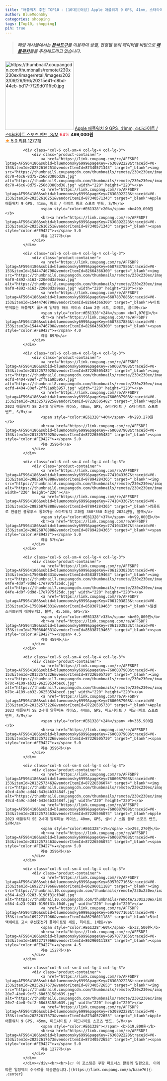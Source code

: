 ```yaml
---
title: "애플워치 추천 TOP10 - [10대][여성] Apple 애플워치 9 GPS, 41mm, 스타라이트 / 스타라이트 스포츠 밴드, S/M"
author: BlueMoonSky
categories: shopping
tags: [Top10, shopping]
pin: true
---
```


> ##### 해당 게시물에서는 [**분석도구**](https://itemscout.io/)를 이용하여 **성별**, **연령별** 등의 데이터를 바탕으로 [**애플워치**](https://link.coupang.com/a/baae76)들을 추천해드리고 있습니다.
<div class="container"><div class="row">
            <div class="col-6 col-sm-4 col-lg-4 col-lg-3">
                <div class="product-container">
                    <a href="https://link.coupang.com/re/AFFSDP?lptag=AF5964186&subid=bluemoonsky6999&pageKey=7630892228&traceid=V0-153&itemId=20252616579&vendorItemId=87340571927" target="_blank"><img src="https://thumbnail7.coupangcdn.com/thumbnails/remote/230x230ex/image/retail/images/2023/09/26/9/6/20215e41-c8bd-44eb-bd17-7f29d011ffe0.jpg" alt="https://thumbnail7.coupangcdn.com/thumbnails/remote/230x230ex/image/retail/images/2023/09/26/9/6/20215e41-c8bd-44eb-bd17-7f29d011ffe0.jpg" width="220" height="220"></a>
                    <a href="https://link.coupang.com/re/AFFSDP?lptag=AF5964186&subid=bluemoonsky6999&pageKey=7630892228&traceid=V0-153&itemId=20252616579&vendorItemId=87340571927" target="_blank">Apple 애플워치 9 GPS, 41mm, 스타라이트 / 스타라이트 스포츠 밴드, S/M</a>
                    <span style="color:#E61328">64%</span> <b>499,000원</b>
                    <br><a href="https://link.coupang.com/re/AFFSDP?lptag=AF5964186&subid=bluemoonsky6999&pageKey=7630892228&traceid=V0-153&itemId=20252616579&vendorItemId=87340571927" target="_blank"><span style="color:#FE9427">★</span> 5.0
                    리뷰 1277개</a>
                </div>
            </div>
            
            <div class="col-6 col-sm-4 col-lg-4 col-lg-3">
                <div class="product-container">
                    <a href="https://link.coupang.com/re/AFFSDP?lptag=AF5964186&subid=bluemoonsky6999&pageKey=7630892228&traceid=V0-153&itemId=20252616251&vendorItemId=87340571343" target="_blank"><img src="https://thumbnail9.coupangcdn.com/thumbnails/remote/230x230ex/image/retail/images/2023/09/26/9/7/b4aeaf9f-dc70-46c6-8d75-256d8380bd38.jpg" alt="https://thumbnail9.coupangcdn.com/thumbnails/remote/230x230ex/image/retail/images/2023/09/26/9/7/b4aeaf9f-dc70-46c6-8d75-256d8380bd38.jpg" width="220" height="220"></a>
                    <a href="https://link.coupang.com/re/AFFSDP?lptag=AF5964186&subid=bluemoonsky6999&pageKey=7630892228&traceid=V0-153&itemId=20252616251&vendorItemId=87340571343" target="_blank">Apple 애플워치 9 GPS, 41mm, 핑크 / 라이트 핑크 스포츠 밴드, S/M</a>
                    <span style="color:#E61328">20%</span> <b>499,000원</b>
                    <br><a href="https://link.coupang.com/re/AFFSDP?lptag=AF5964186&subid=bluemoonsky6999&pageKey=7630892228&traceid=V0-153&itemId=20252616251&vendorItemId=87340571343" target="_blank"><span style="color:#FE9427">★</span> 5.0
                    리뷰 1277개</a>
                </div>
            </div>
            
            <div class="col-6 col-sm-4 col-lg-4 col-lg-3">
                <div class="product-container">
                    <a href="https://link.coupang.com/re/AFFSDP?lptag=AF5964186&subid=bluemoonsky6999&pageKey=6687837886&traceid=V0-153&itemId=15444746790&vendorItemId=82664366300" target="_blank"><img src="https://thumbnail8.coupangcdn.com/thumbnails/remote/230x230ex/image/retail/images/2022/08/04/16/0/0ff8183e-9af0-4892-a163-220e0d3a9eaa.jpg" alt="https://thumbnail8.coupangcdn.com/thumbnails/remote/230x230ex/image/retail/images/2022/08/04/16/0/0ff8183e-9af0-4892-a163-220e0d3a9eaa.jpg" width="220" height="220"></a>
                    <a href="https://link.coupang.com/re/AFFSDP?lptag=AF5964186&subid=bluemoonsky6999&pageKey=6687837886&traceid=V0-153&itemId=15444746790&vendorItemId=82664366300" target="_blank">누아트 변색없는 애플워치 풀커버 일체형 하드 케이스 41mm 2종 세트, 화이트, 클리어</a>
                    <span style="color:#E61328">24%</span> <b>7,070원</b>
                    <br><a href="https://link.coupang.com/re/AFFSDP?lptag=AF5964186&subid=bluemoonsky6999&pageKey=6687837886&traceid=V0-153&itemId=15444746790&vendorItemId=82664366300" target="_blank"><span style="color:#FE9427">★</span> 4.0
                    리뷰 89개</a>
                </div>
            </div>
            
            <div class="col-6 col-sm-4 col-lg-4 col-lg-3">
                <div class="product-container">
                    <a href="https://link.coupang.com/re/AFFSDP?lptag=AF5964186&subid=bluemoonsky6999&pageKey=7606087908&traceid=V0-153&itemId=20132572925&vendorItemId=87226505482" target="_blank"><img src="https://thumbnail8.coupangcdn.com/thumbnails/remote/230x230ex/image/retail/images/2023/09/18/16/1/f33f9821-ecfd-4404-80ef-2ff91a9b5957.jpg" alt="https://thumbnail8.coupangcdn.com/thumbnails/remote/230x230ex/image/retail/images/2023/09/18/16/1/f33f9821-ecfd-4404-80ef-2ff91a9b5957.jpg" width="220" height="220"></a>
                    <a href="https://link.coupang.com/re/AFFSDP?lptag=AF5964186&subid=bluemoonsky6999&pageKey=7606087908&traceid=V0-153&itemId=20132572925&vendorItemId=87226505482" target="_blank">Apple 2023 애플워치 SE 2세대 알루미늄 케이스, 40mm, GPS, 스타라이트 / 스타라이트 스포츠 밴드, S/M</a>
                    <span style="color:#E61328">40%</span> <b>293,270원</b>
                    <br><a href="https://link.coupang.com/re/AFFSDP?lptag=AF5964186&subid=bluemoonsky6999&pageKey=7606087908&traceid=V0-153&itemId=20132572925&vendorItemId=87226505482" target="_blank"><span style="color:#FE9427">★</span> 5.0
                    리뷰 3596개</a>
                </div>
            </div>
            
            <div class="col-6 col-sm-4 col-lg-4 col-lg-3">
                <div class="product-container">
                    <a href="https://link.coupang.com/re/AFFSDP?lptag=AF5964186&subid=bluemoonsky6999&pageKey=7741043367&traceid=V0-153&itemId=20826878888&vendorItemId=87894284365" target="_blank"><img src="https://thumbnail6.coupangcdn.com/thumbnails/remote/230x230ex/image/vendor_inventory/cb39/8da4369c840b822b54931cb121c94b2f4d7ba1d5509346cc99cb6432a6fb.jpg" alt="https://thumbnail6.coupangcdn.com/thumbnails/remote/230x230ex/image/vendor_inventory/cb39/8da4369c840b822b54931cb121c94b2f4d7ba1d5509346cc99cb6432a6fb.jpg" width="220" height="220"></a>
                    <a href="https://link.coupang.com/re/AFFSDP?lptag=AF5964186&subid=bluemoonsky6999&pageKey=7741043367&traceid=V0-153&itemId=20826878888&vendorItemId=87894284365" target="_blank">킹콩프로 한글판 블루투스 통화가능 스마트워치 고화질 360*360 최신상 2024년형, 블랙</a>
                    <span style="color:#E61328">37%</span> <b>99,000원</b>
                    <br><a href="https://link.coupang.com/re/AFFSDP?lptag=AF5964186&subid=bluemoonsky6999&pageKey=7741043367&traceid=V0-153&itemId=20826878888&vendorItemId=87894284365" target="_blank"><span style="color:#FE9427">★</span> 5.0
                    리뷰 5개</a>
                </div>
            </div>
            
            <div class="col-6 col-sm-4 col-lg-4 col-lg-3">
                <div class="product-container">
                    <a href="https://link.coupang.com/re/AFFSDP?lptag=AF5964186&subid=bluemoonsky6999&pageKey=7061203823&traceid=V0-153&itemId=17508640331&vendorItemId=85838719463" target="_blank"><img src="https://thumbnail7.coupangcdn.com/thumbnails/remote/230x230ex/image/retail/images/2023/05/01/13/9/1abfe911-04fe-4d0f-9d9d-17e7975f25dc.jpg" alt="https://thumbnail7.coupangcdn.com/thumbnails/remote/230x230ex/image/retail/images/2023/05/01/13/9/1abfe911-04fe-4d0f-9d9d-17e7975f25dc.jpg" width="220" height="220"></a>
                    <a href="https://link.coupang.com/re/AFFSDP?lptag=AF5964186&subid=bluemoonsky6999&pageKey=7061203823&traceid=V0-153&itemId=17508640331&vendorItemId=85838719463" target="_blank">젤센 스마트워치 에어워치3, 블랙, 45.5mm, GPS</a>
                    <span style="color:#E61328">33%</span> <b>69,800원</b>
                    <br><a href="https://link.coupang.com/re/AFFSDP?lptag=AF5964186&subid=bluemoonsky6999&pageKey=7061203823&traceid=V0-153&itemId=17508640331&vendorItemId=85838719463" target="_blank"><span style="color:#FE9427">★</span> 4.5
                    리뷰 459개</a>
                </div>
            </div>
            
            <div class="col-6 col-sm-4 col-lg-4 col-lg-3">
                <div class="product-container">
                    <a href="https://link.coupang.com/re/AFFSDP?lptag=AF5964186&subid=bluemoonsky6999&pageKey=7606087908&traceid=V0-153&itemId=20132573226&vendorItemId=87226505730" target="_blank"><img src="https://thumbnail7.coupangcdn.com/thumbnails/remote/230x230ex/image/retail/images/2023/09/18/16/1/316b5a69-b78c-4109-ab32-96258534bec6.jpg" alt="https://thumbnail7.coupangcdn.com/thumbnails/remote/230x230ex/image/retail/images/2023/09/18/16/1/316b5a69-b78c-4109-ab32-96258534bec6.jpg" width="220" height="220"></a>
                    <a href="https://link.coupang.com/re/AFFSDP?lptag=AF5964186&subid=bluemoonsky6999&pageKey=7606087908&traceid=V0-153&itemId=20132573226&vendorItemId=87226505730" target="_blank">Apple 2023 애플워치 SE 2세대 알루미늄 케이스, 44mm, GPS, 미드나이트 / 미드나이트 스포츠 밴드, S/M</a>
                    <span style="color:#E61328">24%</span> <b>335,900원</b>
                    <br><a href="https://link.coupang.com/re/AFFSDP?lptag=AF5964186&subid=bluemoonsky6999&pageKey=7606087908&traceid=V0-153&itemId=20132573226&vendorItemId=87226505730" target="_blank"><span style="color:#FE9427">★</span> 5.0
                    리뷰 3596개</a>
                </div>
            </div>
            
            <div class="col-6 col-sm-4 col-lg-4 col-lg-3">
                <div class="product-container">
                    <a href="https://link.coupang.com/re/AFFSDP?lptag=AF5964186&subid=bluemoonsky6999&pageKey=7606087908&traceid=V0-153&itemId=20132573463&vendorItemId=87226506074" target="_blank"><img src="https://thumbnail8.coupangcdn.com/thumbnails/remote/230x230ex/image/retail/images/2023/09/18/16/7/fbad2e85-49cd-4a9c-ad44-643e4b33484f.jpg" alt="https://thumbnail8.coupangcdn.com/thumbnails/remote/230x230ex/image/retail/images/2023/09/18/16/7/fbad2e85-49cd-4a9c-ad44-643e4b33484f.jpg" width="220" height="220"></a>
                    <a href="https://link.coupang.com/re/AFFSDP?lptag=AF5964186&subid=bluemoonsky6999&pageKey=7606087908&traceid=V0-153&itemId=20132573463&vendorItemId=87226506074" target="_blank">Apple 2023 애플워치 SE 2세대 알루미늄 케이스, 40mm, GPS, 실버 / 스톰 블루 스포츠 밴드, S/M</a>
                    <span style="color:#E61328">1%</span> <b>293,270원</b>
                    <br><a href="https://link.coupang.com/re/AFFSDP?lptag=AF5964186&subid=bluemoonsky6999&pageKey=7606087908&traceid=V0-153&itemId=20132573463&vendorItemId=87226506074" target="_blank"><span style="color:#FE9427">★</span> 5.0
                    리뷰 3596개</a>
                </div>
            </div>
            
            <div class="col-6 col-sm-4 col-lg-4 col-lg-3">
                <div class="product-container">
                    <a href="https://link.coupang.com/re/AFFSDP?lptag=AF5964186&subid=bluemoonsky6999&pageKey=6957077165&traceid=V0-153&itemId=16922717966&vendorItemId=86296011188" target="_blank"><img src="https://thumbnail10.coupangcdn.com/thumbnails/remote/230x230ex/image/retail/images/2023/06/16/17/8/fef74096-e364-4a23-9203-0190f31cf040.jpg" alt="https://thumbnail10.coupangcdn.com/thumbnails/remote/230x230ex/image/retail/images/2023/06/16/17/8/fef74096-e364-4a23-9203-0190f31cf040.jpg" width="220" height="220"></a>
                    <a href="https://link.coupang.com/re/AFFSDP?lptag=AF5964186&subid=bluemoonsky6999&pageKey=6957077165&traceid=V0-153&itemId=16922717966&vendorItemId=86296011188" target="_blank">5in1 맥세이프 고속 무선충전기 플레이트링 세트, 화이트, 1세트</a>
                    <span style="color:#E61328">60%</span> <b>32,500원</b>
                    <br><a href="https://link.coupang.com/re/AFFSDP?lptag=AF5964186&subid=bluemoonsky6999&pageKey=6957077165&traceid=V0-153&itemId=16922717966&vendorItemId=86296011188" target="_blank"><span style="color:#FE9427">★</span> 4.5
                    리뷰 1527개</a>
                </div>
            </div>
            
            <div class="col-6 col-sm-4 col-lg-4 col-lg-3">
                <div class="product-container">
                    <a href="https://link.coupang.com/re/AFFSDP?lptag=AF5964186&subid=bluemoonsky6999&pageKey=7630892228&traceid=V0-153&itemId=20252617673&vendorItemId=87340572653" target="_blank"><img src="https://thumbnail6.coupangcdn.com/thumbnails/remote/230x230ex/image/retail/images/2023/09/26/9/2/f207cd2d-20e7-4be0-9cf2-68d38158b639.jpg" alt="https://thumbnail6.coupangcdn.com/thumbnails/remote/230x230ex/image/retail/images/2023/09/26/9/2/f207cd2d-20e7-4be0-9cf2-68d38158b639.jpg" width="220" height="220"></a>
                    <a href="https://link.coupang.com/re/AFFSDP?lptag=AF5964186&subid=bluemoonsky6999&pageKey=7630892228&traceid=V0-153&itemId=20252617673&vendorItemId=87340572653" target="_blank">Apple 애플워치 9 GPS, 45mm, 미드나이트 / 미드나이트 스포츠 밴드, S/M</a>
                    <span style="color:#E61328"></span> <b>519,800원</b>
                    <br><a href="https://link.coupang.com/re/AFFSDP?lptag=AF5964186&subid=bluemoonsky6999&pageKey=7630892228&traceid=V0-153&itemId=20252617673&vendorItemId=87340572653" target="_blank"><span style="color:#FE9427">★</span> 5.0
                    리뷰 1277개</a>
                </div>
            </div>
            </div></div><br><br>[👉 이 포스팅은 쿠팡 파트너스 활동의 일환으로, 이에 따른 일정액의 수수료를 제공받습니다.](https://link.coupang.com/a/baae76){: .center}